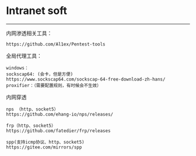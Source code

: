 # Intranet soft

---



内网渗透相关工具：

```
https://github.com/Al1ex/Pentest-tools
```

全局代理工具：

```
windows：
sockscap64: (会卡，但是方便)
https://www.sockscap64.com/sockscap-64-free-download-zh-hans/
proxifier：（需要配置规则，有时候会不生效）

```

内网穿透

```
nps （http、socket5）
https://github.com/ehang-io/nps/releases/

frp（http、socket5）
https://github.com/fatedier/frp/releases

spp(支持icmp协议、http、socket5)
https://gitee.com/mirrors/spp
```

